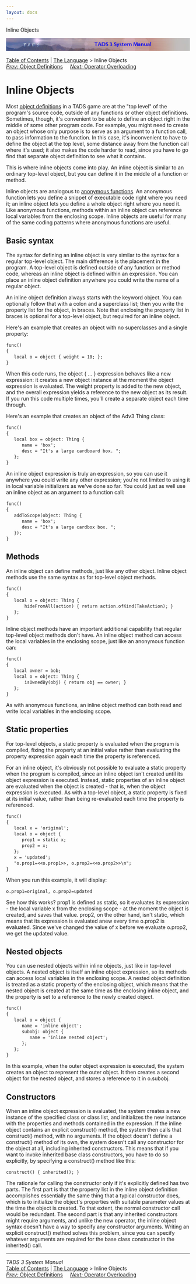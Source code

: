 ```yaml
---
layout: docs
---
```

Inline Objects

<div class="topbar">

<img src="topbar.jpg" data-border="0" />

</div>

<div class="nav">

<a href="toc.html" class="nav">Table of Contents</a> \|
<a href="langsec.html" class="nav">The Language</a> \> Inline Objects  
<span class="navnp"><a href="objdef.html" class="nav"><em>Prev:</em> Object Definitions</a>
    <a href="opoverload.html" class="nav"><em>Next:</em> Operator
Overloading</a>     </span>

</div>

<div class="main">

# Inline Objects

Most [object definitions](objdef.html) in a TADS game are at the "top
level" of the program's source code, outside of any functions or other
object definitions. Sometimes, though, it's convenient to be able to
define an object right in the middle of some other program code. For
example, you might need to create an object whose only purpose is to
serve as an argument to a function call, to pass information to the
function. In this case, it's inconvenient to have to define the object
at the top level, some distance away from the function call where it's
used; it also makes the code harder to read, since you have to go find
that separate object definition to see what it contains.

This is where inline objects come into play. An inline object is similar
to an ordinary top-level object, but you can define it in the middle of
a function or method.

Inline objects are analogous to [anonymous functions](anonfn.html). An
anonymous function lets you define a snippet of executable code right
where you need it; an inline object lets you define a whole object right
where you need it. Like anonymous functions, methods within an inline
object can reference local variables from the enclosing scope. Inline
objects are useful for many of the same coding patterns where anonymous
functions are useful.

## Basic syntax

The syntax for defining an inline object is very similar to the syntax
for a regular top-level object. The main difference is the placement in
the program. A top-level object is defined outside of any function or
method code, whereas an inline object is defined within an expression.
You can place an inline object definition anywhere you could write the
name of a regular object.

An inline object definition always starts with the keyword
<span class="code">object</span>. You can optionally follow that with a
colon and a superclass list; then you write the property list for the
object, in braces. Note that enclosing the property list in braces is
optional for a top-level object, but required for an inline object.

Here's an example that creates an object with no superclasses and a
single property:

<div class="code">

    func()
    {
       local o = object { weight = 10; };
    }

</div>

When this code runs, the <span class="code">object { ... }</span>
expression behaves like a <span class="code">new</span> expression: it
creates a new object instance at the moment the
<span class="code">object</span> expression is evaluated. The
<span class="code">weight</span> property is added to the new object,
and the overall expression yields a reference to the new object as its
result. If you run this code multiple times, you'll create a separate
object each time through.

Here's an example that creates an object of the Adv3 Thing class:

<div class="code">

    func()
    {
       local box = object: Thing {
          name = 'box';
          desc = "It's a large cardboard box. ";
       };
    }

</div>

An inline object expression is truly an expression, so you can use it
anywhere you could write any other expression; you're not limited to
using it in local variable initializers as we've done so far. You could
just as well use an inline object as an argument to a function call:

<div class="code">

    func()
    {
       addToScope(object: Thing {
          name = 'box';
          desc = "It's a large cardbox box. ";
       });
    }

</div>

## Methods

An inline object can define methods, just like any other object. Inline
object methods use the same syntax as for top-level object methods.

<div class="code">

    func()
    {
       local o = object: Thing {
           hideFromAll(action) { return action.ofKind(TakeAction); }
       };
    }

</div>

Inline object methods have an important additional capability that
regular top-level object methods don't have. An inline object method can
access the local variables in the enclosing scope, just like an
anonymous function can:

<div class="code">

    func()
    {
       local owner = bob;
       local o = object: Thing {
           isOwnedBy(obj) { return obj == owner; }
       };
    }

</div>

As with anonymous functions, an inline object method can both read and
write local variables in the enclosing scope.

## Static properties

For top-level objects, a static property is evaluated when the program
is compiled, fixing the property at an initial value rather than
evaluating the property expression again each time the property is
referenced.

For an inline object, it's obviously not possible to evaluate a static
property when the program is compiled, since an inline object isn't
created until its <span class="code">object</span> expression is
executed. Instead, static properties of an inline object are evaluated
when the object is created - that is, when the
<span class="code">object</span> expression is executed. As with a
top-level object, a static property is fixed at its initial value,
rather than being re-evaluated each time the property is referenced.

<div class="code">

    func()
    {
       local x = 'original';
       local o = object {
          prop1 = static x;
          prop2 = x;
       };
       x = 'updated';
       "o.prop1=<<o.prop1>>, o.prop2=<<o.prop2>>\n";
    }

</div>

When you run this example, it will display:

<div class="code">

    o.prop1=original, o.prop2=updated

</div>

See how this works? prop1 is defined as static, so it evaluates its
expression - the local variable <span class="code">x</span> from the
enclosing scope - at the moment the object is created, and saves that
value. prop2, on the other hand, isn't static, which means that its
expression is evaluated anew every time
<span class="code">o.prop2</span> is evaluated. Since we've changed the
value of <span class="code">x</span> before we evaluate
<span class="code">o.prop2</span>, we get the updated value.

## Nested objects

You can use nested objects within inline objects, just like in top-level
objects. A nested object is itself an inline object expression, so its
methods can access local variables in the enclosing scope. A nested
object definition is treated as a static property of the enclosing
object, which means that the nested object is created at the same time
as the enclosing inline object, and the property is set to a reference
to the newly created object.

<div class="code">

    func()
    {
       local o = object {
          name = 'inline object';
          subobj: object {
             name = 'inline nested object';
          };
       };
    }

</div>

In this example, when the outer <span class="code">object</span>
expression is executed, the system creates an object to represent the
outer object. It then creates a second object for the nested object, and
stores a reference to it in <span class="code">o.subobj</span>.

## Constructors

When an inline object expression is evaluated, the system creates a new
instance of the specified class or class list, and initializes the new
instance with the properties and methods contained in the expression. If
the inline object contains an explicit
<span class="code">construct()</span> method, the system then calls that
<span class="code">construct()</span> method, with no arguments. If the
object doesn't define a <span class="code">construct()</span> method of
its own, the system doesn't call any constructor for the object at all,
including inherited constructors. This means that if you want to invoke
inherited base class constructors, you have to do so explicitly, by
specifying a <span class="code">construct()</span> method like this:

<div class="code">

    construct() { inherited(); }

</div>

The rationale for calling the constructor only if it's explicitly
defined has two parts. The first part is that the property list in the
inline object definition accomplishes essentially the same thing that a
typical constructor does, which is to initialize the object's properties
with suitable parameter values at the time the object is created. To
that extent, the normal constructor call would be redundant. The second
part is that any inherited constructors might require arguments, and
unlike the <span class="code">new</span> operator, the inline object
syntax doesn't have a way to specify any constructor arguments. Writing
an explicit <span class="code">construct()</span> method solves this
problem, since you can specify whatever arguments are required for the
base class constructor in the <span class="code">inherited()</span>
call.

</div>

------------------------------------------------------------------------

<div class="navb">

*TADS 3 System Manual*  
<a href="toc.html" class="nav">Table of Contents</a> \|
<a href="langsec.html" class="nav">The Language</a> \> Inline Objects  
<span class="navnp"><a href="objdef.html" class="nav"><em>Prev:</em> Object Definitions</a>
    <a href="opoverload.html" class="nav"><em>Next:</em> Operator
Overloading</a>     </span>

</div>
